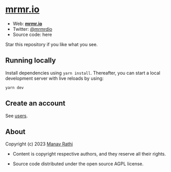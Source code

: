 # [**mrmr.io**](https://mrmr.io)

-   Web: [**mrmr.io**](https://mrmr.io)
-   Twitter: [@mrmrdio](https://twitter.com/mrmrdio)
-   Source code: here

Star this repository if you like what you see.

## Running locally

Install dependencies using `yarn install`. Thereafter, you can start a local
development server with live reloads by using:

```
yarn dev
```

## Create an account

See [users](users/README.md).

## About

Copyright (c) 2023 [Manav Rathi](https://github.com/mnvr)

-   Content is copyright respective authors, and they reserve all their rights.

-   Source code distributed under the open source AGPL license.
